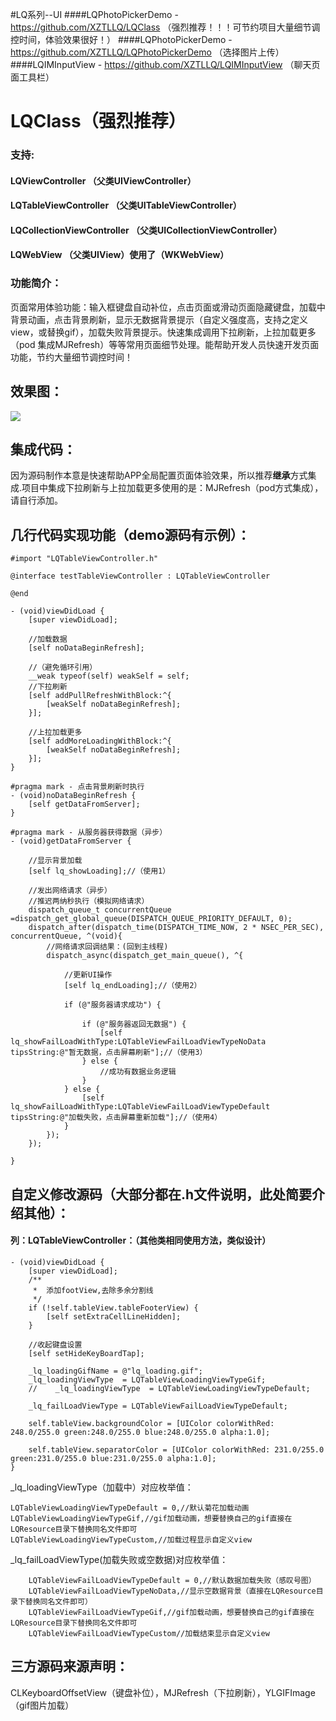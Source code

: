 #LQ系列--UI
####LQPhotoPickerDemo - https://github.com/XZTLLQ/LQClass （强烈推荐！！！可节约项目大量细节调控时间，体验效果很好！）
####LQPhotoPickerDemo - https://github.com/XZTLLQ/LQPhotoPickerDemo （选择图片上传）
####LQIMInputView - https://github.com/XZTLLQ/LQIMInputView （聊天页面工具栏）
# LQClass（强烈推荐）
### 支持:
#### LQViewController  （父类UIViewController）
#### LQTableViewController  （父类UITableViewController）
#### LQCollectionViewController  （父类UICollectionViewController）
#### LQWebView  （父类UIView）使用了（WKWebView）

### 功能简介：
页面常用体验功能：输入框键盘自动补位，点击页面或滑动页面隐藏键盘，加载中背景动画，点击背景刷新，显示无数据背景提示（自定义强度高，支持之定义view，或替换gif），加载失败背景提示。快速集成调用下拉刷新，上拉加载更多（pod 集成MJRefresh）等等常用页面细节处理。能帮助开发人员快速开发页面功能，节约大量细节调控时间！
## 效果图：
![](https://github.com/XZTLLQ/LQClass/blob/master/%E6%95%88%E6%9E%9C%E5%9B%BE.gif?raw=true)
## 集成代码：
因为源码制作本意是快速帮助APP全局配置页面体验效果，所以推荐**继承**方式集成.项目中集成下拉刷新与上拉加载更多使用的是：MJRefresh（pod方式集成），请自行添加。
## 几行代码实现功能（demo源码有示例）：

```
#import "LQTableViewController.h"

@interface testTableViewController : LQTableViewController

@end
```

```
- (void)viewDidLoad {
    [super viewDidLoad];
    
    //加载数据
    [self noDataBeginRefresh];
    
    //（避免循环引用）
    __weak typeof(self) weakSelf = self;
    //下拉刷新
    [self addPullRefreshWithBlock:^{
        [weakSelf noDataBeginRefresh];
    }];
    
    //上拉加载更多
    [self addMoreLoadingWithBlock:^{
        [weakSelf noDataBeginRefresh];
    }];
}

#pragma mark - 点击背景刷新时执行
- (void)noDataBeginRefresh {
    [self getDataFromServer];
}

#pragma mark - 从服务器获得数据（异步）
- (void)getDataFromServer {
    
    //显示背景加载
    [self lq_showLoading];//（使用1）
    
    //发出网络请求（异步）
    //推迟两纳秒执行（模拟网络请求）
    dispatch_queue_t concurrentQueue =dispatch_get_global_queue(DISPATCH_QUEUE_PRIORITY_DEFAULT, 0);
    dispatch_after(dispatch_time(DISPATCH_TIME_NOW, 2 * NSEC_PER_SEC), concurrentQueue, ^(void){
        //网络请求回调结果：(回到主线程)
        dispatch_async(dispatch_get_main_queue(), ^{
        
            //更新UI操作
            [self lq_endLoading];//（使用2）
            
            if (@"服务器请求成功") {
                
                if (@"服务器返回无数据") {
                    [self lq_showFailLoadWithType:LQTableViewFailLoadViewTypeNoData tipsString:@"暂无数据，点击屏幕刷新"];//（使用3）
                } else {
                    //成功有数据业务逻辑
                }
            } else {
                [self lq_showFailLoadWithType:LQTableViewFailLoadViewTypeDefault tipsString:@"加载失败，点击屏幕重新加载"];//（使用4）
            }
        });
    });
    
}

```
## 自定义修改源码（大部分都在.h文件说明，此处简要介绍其他）：
#### 列：LQTableViewController：（其他类相同使用方法，类似设计）

```
- (void)viewDidLoad {
    [super viewDidLoad];
    /**
     *  添加footView,去除多余分割线
     */
    if (!self.tableView.tableFooterView) {
        [self setExtraCellLineHidden];
    }
    
    //收起键盘设置
    [self setHideKeyBoardTap];
    
    _lq_loadingGifName = @"lq_loading.gif";
    _lq_loadingViewType  = LQTableViewLoadingViewTypeGif;
    //    _lq_loadingViewType  = LQTableViewLoadingViewTypeDefault;
    
    _lq_failLoadViewType = LQTableViewFailLoadViewTypeDefault;
    
    self.tableView.backgroundColor = [UIColor colorWithRed: 248.0/255.0 green:248.0/255.0 blue:248.0/255.0 alpha:1.0];
    
    self.tableView.separatorColor = [UIColor colorWithRed: 231.0/255.0 green:231.0/255.0 blue:231.0/255.0 alpha:1.0];
}
```
_lq_loadingViewType（加载中）对应枚举值：

```
LQTableViewLoadingViewTypeDefault = 0,//默认菊花加载动画
LQTableViewLoadingViewTypeGif,//gif加载动画，想要替换自己的gif直接在LQResource目录下替换同名文件即可
LQTableViewLoadingViewTypeCustom,//加载过程显示自定义view
```
_lq_failLoadViewType(加载失败或空数据)对应枚举值：

```
    LQTableViewFailLoadViewTypeDefault = 0,//默认数据加载失败（感叹号图）
    LQTableViewFailLoadViewTypeNoData,//显示空数据背景（直接在LQResource目录下替换同名文件即可）
    LQTableViewFailLoadViewTypeGif,//gif加载动画，想要替换自己的gif直接在LQResource目录下替换同名文件即可
    LQTableViewFailLoadViewTypeCustom//加载结束显示自定义view
```
## 三方源码来源声明：
CLKeyboardOffsetView（键盘补位），MJRefresh（下拉刷新），YLGIFImage（gif图片加载）




